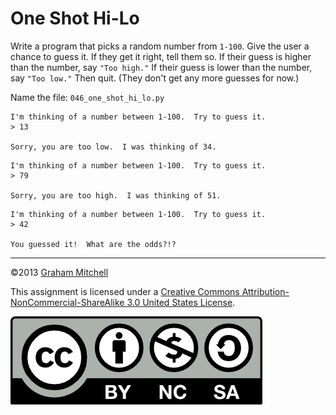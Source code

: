 # One Shot Hi-Lo


Write a program that picks a random number from `1-100`. Give the user a chance to guess it. If they get it right, tell them so. If their guess is higher than the number, say `"Too high."` If their guess is lower than the number, say `"Too low."` Then quit. (They don't get any more guesses for now.)

Name the file: `046_one_shot_hi_lo.py`
```
I'm thinking of a number between 1-100.  Try to guess it.
> 13

Sorry, you are too low.  I was thinking of 34.

```

```
I'm thinking of a number between 1-100.  Try to guess it.
> 79

Sorry, you are too high.  I was thinking of 51.

```

```
I'm thinking of a number between 1-100.  Try to guess it.
> 42

You guessed it!  What are the odds?!?

```

---


©2013 [Graham Mitchell](https://programmingbydoing.com/)


This assignment is licensed under a
[Creative Commons Attribution-NonCommercial-ShareAlike 3.0 United States License](https://creativecommons.org/licenses/by-nc-sa/3.0/us/deed.en_US).  

![Creative Commons License](images/by-nc-sa.png)

